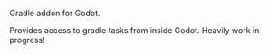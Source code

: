 Gradle addon for Godot.

Provides access to gradle tasks from inside Godot. Heavily work in progress!